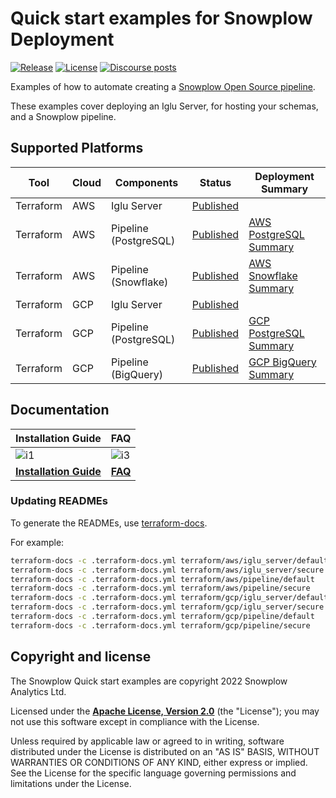 # Quick start examples for Snowplow Deployment

[![Release][release-badge]][release]
[![License][license-image]][license]
[![Discourse posts][discourse-image]][discourse]

Examples of how to automate creating a [Snowplow Open Source pipeline](https://github.com/snowplow/snowplow).

These examples cover deploying an Iglu Server, for hosting your schemas, and a Snowplow pipeline.

## Supported Platforms

| Tool       | Cloud | Components              | Status                                      | Deployment Summary                        |
|------------|-------|-------------------------|---------------------------------------------|-------------------------------------------|
| Terraform  | AWS   | Iglu Server             | [Published](terraform/aws/iglu_server)      |                                           |
| Terraform  | AWS   | Pipeline (PostgreSQL)   | [Published](terraform/aws/pipeline)         | [AWS PostgreSQL Summary][deploypgsum-aws] |
| Terraform  | AWS   | Pipeline (Snowflake)    | [Published](terraform/aws/snowflake)        | [AWS Snowflake Summary][deploysfsum-aws]  |
| Terraform  | GCP   | Iglu Server             | [Published](terraform/gcp/iglu_server)      |                                           |
| Terraform  | GCP   | Pipeline (PostgreSQL)   | [Published](terraform/gcp/pipeline)         | [GCP PostgreSQL Summary][deploysum-gcp] |
| Terraform  | GCP   | Pipeline (BigQuery)     | [Published](terraform/gcp/pipeline)         | [GCP BigQuery Summary][deploysum-gcp]   |

## Documentation

| Installation Guide                     | FAQ                      |
|----------------------------------------|--------------------------|
| ![i1][install-image]                   |  ![i3][faq-image]        |
| **[Installation Guide][installguide]** |  **[FAQ][faq]**          |

### Updating READMEs

To generate the READMEs, use [terraform-docs][tf-docs].

For example:

```bash
terraform-docs -c .terraform-docs.yml terraform/aws/iglu_server/default
terraform-docs -c .terraform-docs.yml terraform/aws/iglu_server/secure
terraform-docs -c .terraform-docs.yml terraform/aws/pipeline/default
terraform-docs -c .terraform-docs.yml terraform/aws/pipeline/secure
terraform-docs -c .terraform-docs.yml terraform/gcp/iglu_server/default
terraform-docs -c .terraform-docs.yml terraform/gcp/iglu_server/secure
terraform-docs -c .terraform-docs.yml terraform/gcp/pipeline/default
terraform-docs -c .terraform-docs.yml terraform/gcp/pipeline/secure
```

## Copyright and license

The Snowplow Quick start examples are copyright 2022 Snowplow Analytics Ltd.

Licensed under the **[Apache License, Version 2.0][license]** (the "License");
you may not use this software except in compliance with the License.

Unless required by applicable law or agreed to in writing, software
distributed under the License is distributed on an "AS IS" BASIS,
WITHOUT WARRANTIES OR CONDITIONS OF ANY KIND, either express or implied.
See the License for the specific language governing permissions and
limitations under the License.

[install-image]: https://d3i6fms1cm1j0i.cloudfront.net/github/images/techdocs.png
[deploy-image]: https://d3i6fms1cm1j0i.cloudfront.net/github/images/setup.png
[faq-image]: https://d3i6fms1cm1j0i.cloudfront.net/github/images/roadmap.png

[installguide]: https://docs.snowplow.io/docs/open-source-quick-start/
[faq]: https://docs.snowplow.io/docs/open-source-quick-start/quick-start-faqs/

[deploypgsum-aws]: https://docs.snowplow.io/docs/open-source-quick-start/quick-start-installation-guide-on-aws/summary-of-what-you-have-deployed/aws-and-postgres/
[deploysfsum-aws]: https://docs.snowplow.io/docs/open-source-quick-start/quick-start-installation-guide-on-aws/summary-of-what-you-have-deployed/aws-and-snowflake/
[deploysum-gcp]: https://docs.snowplow.io/docs/open-source-quick-start/quick-start-installation-guide-on-gcp/summary-of-what-you-have-deployed/

[license-image]: https://img.shields.io/badge/license-Apache--2-blue.svg?style=flat
[license]: https://www.apache.org/licenses/LICENSE-2.0

[discourse-image]: https://img.shields.io/discourse/posts?server=https%3A%2F%2Fdiscourse.snowplow.io%2F
[discourse]: http://discourse.snowplow.io/

[release]: https://github.com/snowplow/snowplow/releases
[release-badge]: https://img.shields.io/badge/Snowplow-22.01%20Western%20Ghats%20%28Patch.5%29-6638b8

[tf-docs]: https://github.com/terraform-docs/terraform-docs
